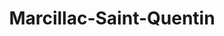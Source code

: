 ---
title: Marcillac-Saint-Quentin
url: /marcillac-saint-quentin/
latitude: 44.934
longitude: 1.209
---